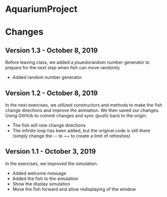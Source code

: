 # AquariumProject

# Changes

## Version 1.3 - October 8, 2019

Before leaving class, we added a psuedorandom number generator to prepare for the next step when fish can move randomly

* Added random number generator

## Version 1.2 - October 8, 2019

In the next exercises, we utilized constructors and methods to make the fish change directions and improve the animation. We then saved our changes. Using GitHUb to commit changes and sync (push) back to the origin.

* The fish will now change directions
* The infinite loop has been added, but the original code is still there (simply change the -- to ++ to create a limit of refreshes)

## Version 1.1 - October 3, 2019

In the exercises, we improved the simulation.

* Added welcome message
* Added the fish to the simulation
* Show the display simulation
* Move the fish forward and allow redisplaying of the window
